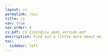 ```yaml
---
layout: cv
permalink: /cv/
title: cv
nav: true
nav_order: 4
cv_pdf: CV_ZimingLiu_open_version.pdf
description: Find out a little more about me.
toc:
  sidebar: left
---
```


